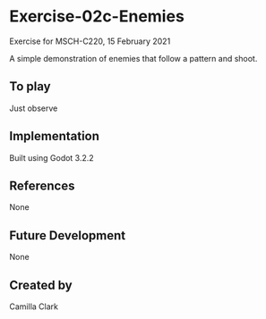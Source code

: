 # Exercise-02c-Enemies
Exercise for MSCH-C220, 15 February 2021

A simple demonstration of enemies that follow a pattern and shoot.

## To play
Just observe

## Implementation
Built using Godot 3.2.2

## References
None

## Future Development
None

## Created by 
Camilla Clark
